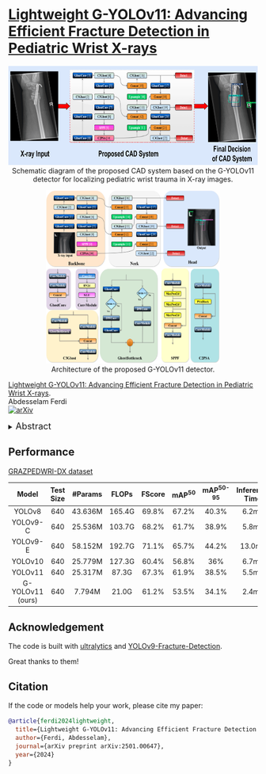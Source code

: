# [Lightweight G-YOLOv11: Advancing Efficient Fracture Detection in Pediatric Wrist X-rays](https://arxiv.org/abs/2501.00647)


<p align="center">
  <img src="figures/CAD diagram.png" height="200" width=100%> <br>
  Schematic diagram of the proposed CAD system based on the G-YOLOv11 detector for localizing pediatric
wrist trauma in X-ray images.
</p>
<p align="center">
  <img src="figures/G-yolov11 architecture.png" height="350" width=70%> <br>
  Architecture of the proposed G-YOLOv11 detector.
</p>

[Lightweight G-YOLOv11: Advancing Efficient Fracture Detection in Pediatric Wrist X-rays](https://arxiv.org/abs/2501.00647).\
Abdesselam Ferdi\
[![arXiv](https://img.shields.io/badge/arXiv-2501.00647-b31b1b.svg)](https://arxiv.org/abs/2501.00647)

<details>
  <summary>
  <font size="+1">Abstract</font>
  </summary>
Computer-aided diagnosis (CAD) systems have greatly improved the interpretation of medical images by radiologists and surgeons. However, current CAD systems for fracture detection in X-ray images primarily rely on large, resource-intensive detectors, which limits their practicality in clinical settings. To address this limitation, we propose a novel lightweight CAD system based on the YOLO detector for fracture detection. This system, named ghost convolution-based YOLOv11 (G-YOLOv11), builds on the latest version of the YOLO detector family and incorporates the ghost convolution operation for feature extraction. The ghost convolution operation generates the same number of feature maps as traditional convolution but requires fewer linear operations, thereby reducing the detector’s computational resource requirements. We evaluated the performance of the proposed G-YOLOv11 detector on the GRAZPEDWRI-DX dataset, achieving an mAP@0.5 of 0.535 with an inference time of 2.4 ms on an NVIDIA A10 GPU. Compared to the standard YOLOv11l, GYOLOv11l achieved reductions of 13.6% in mAP@0.5 and 68.7% in size. These results establish a new state-of-the-art benchmark in terms of efficiency, outperforming existing detectors.
</details>


## Performance
[GRAZPEDWRI-DX dataset](https://figshare.com/articles/dataset/GRAZPEDWRI-DX/14825193?file=35026432)

| Model | Test Size | #Params | FLOPs | FScore | mAP<sup>50</sup> | mAP<sup>50-95</sup> | Inference Time |
|:-----------------:|:-----:|:-----:|:-----:|:----:|:----:|:----:|:----:|
| YOLOv8   | 640 |  43.636M  |  165.4G  |  69.8%  |  67.2%  |  40.3%  |  6.2ms  |
| YOLOv9-C | 640 |  25.536M  |  103.7G  |  68.2%  |  61.7%  |  38.9%  |  5.8ms  |
| YOLOv9-E | 640 |  58.152M  |  192.7G  |  71.1%  |  65.7%  |  44.2%  |  13.0ms |
| YOLOv10  | 640 |  25.779M  |  127.3G  |  60.4%  |  56.8%  |  36%    |  6.7ms  |
| YOLOv11  | 640 |  25.317M  |  87.3G   |  67.3%  |  61.9%  |  38.5%  |  5.5ms  |
| G-YOLOv11 (ours) |   640  |  7.794M   |  21.0G   |  61.2%  |  53.5%  |  34.1%  |  2.4ms  |


## Acknowledgement

The code is built with [ultralytics](https://github.com/ultralytics/ultralytics) and [YOLOv9-Fracture-Detection](https://github.com/RuiyangJu/YOLOv9-Fracture-Detection).

Great thanks to them! 

## Citation

If the code or models help your work, please cite my paper:
```BibTeX
@article{ferdi2024lightweight,
  title={Lightweight G-YOLOv11: Advancing Efficient Fracture Detection in Pediatric Wrist X-rays},
  author={Ferdi, Abdesselam},
  journal={arXiv preprint arXiv:2501.00647},
  year={2024}
}
```
